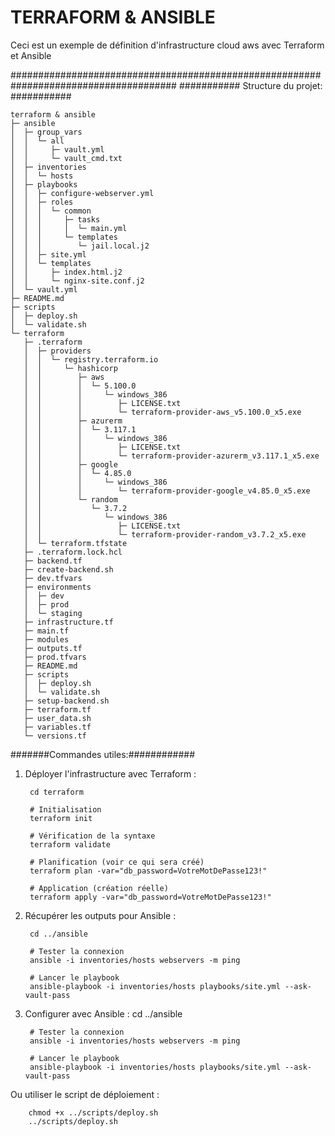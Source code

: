 # TERRAFORM & ANSIBLE
Ceci est un exemple de définition d'infrastructure cloud aws avec Terraform et Ansible

######################################################################################
###########  Structure du projet:  ###########

```
terraform & ansible
├─ ansible
│  ├─ group_vars
│  │  └─ all
│  │     ├─ vault.yml
│  │     └─ vault_cmd.txt
│  ├─ inventories
│  │  └─ hosts
│  ├─ playbooks
│  │  ├─ configure-webserver.yml
│  │  ├─ roles
│  │  │  └─ common
│  │  │     ├─ tasks
│  │  │     │  └─ main.yml
│  │  │     └─ templates
│  │  │        └─ jail.local.j2
│  │  ├─ site.yml
│  │  └─ templates
│  │     ├─ index.html.j2
│  │     └─ nginx-site.conf.j2
│  └─ vault.yml
├─ README.md
├─ scripts
│  ├─ deploy.sh
│  └─ validate.sh
└─ terraform
   ├─ .terraform
   │  ├─ providers
   │  │  └─ registry.terraform.io
   │  │     └─ hashicorp
   │  │        ├─ aws
   │  │        │  └─ 5.100.0
   │  │        │     └─ windows_386
   │  │        │        ├─ LICENSE.txt
   │  │        │        └─ terraform-provider-aws_v5.100.0_x5.exe
   │  │        ├─ azurerm
   │  │        │  └─ 3.117.1
   │  │        │     └─ windows_386
   │  │        │        ├─ LICENSE.txt
   │  │        │        └─ terraform-provider-azurerm_v3.117.1_x5.exe
   │  │        ├─ google
   │  │        │  └─ 4.85.0
   │  │        │     └─ windows_386
   │  │        │        └─ terraform-provider-google_v4.85.0_x5.exe
   │  │        └─ random
   │  │           └─ 3.7.2
   │  │              └─ windows_386
   │  │                 ├─ LICENSE.txt
   │  │                 └─ terraform-provider-random_v3.7.2_x5.exe
   │  └─ terraform.tfstate
   ├─ .terraform.lock.hcl
   ├─ backend.tf
   ├─ create-backend.sh
   ├─ dev.tfvars
   ├─ environments
   │  ├─ dev
   │  ├─ prod
   │  └─ staging
   ├─ infrastructure.tf
   ├─ main.tf
   ├─ modules
   ├─ outputs.tf
   ├─ prod.tfvars
   ├─ README.md
   ├─ scripts
   │  ├─ deploy.sh
   │  └─ validate.sh
   ├─ setup-backend.sh
   ├─ terraform.tf
   ├─ user_data.sh
   ├─ variables.tf
   └─ versions.tf

```

#######Commandes utiles:############


1. Déployer l'infrastructure avec Terraform :

        cd terraform

        # Initialisation
        terraform init

        # Vérification de la syntaxe
        terraform validate

        # Planification (voir ce qui sera créé)
        terraform plan -var="db_password=VotreMotDePasse123!"

        # Application (création réelle)
        terraform apply -var="db_password=VotreMotDePasse123!"


2. Récupérer les outputs pour Ansible :

        cd ../ansible

        # Tester la connexion
        ansible -i inventories/hosts webservers -m ping

        # Lancer le playbook
        ansible-playbook -i inventories/hosts playbooks/site.yml --ask-vault-pass


3. Configurer avec Ansible :
        cd ../ansible

        # Tester la connexion
        ansible -i inventories/hosts webservers -m ping

        # Lancer le playbook
        ansible-playbook -i inventories/hosts playbooks/site.yml --ask-vault-pass


Ou utiliser le script de déploiement  :

        chmod +x ../scripts/deploy.sh
        ../scripts/deploy.sh
